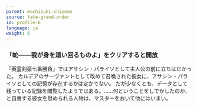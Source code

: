 ```yaml
---
parent: mochizuki-chiyome
source: fate-grand-order
id: profile-6
language: ja
weight: 6
---
```


### 「蛇───我が身を這い回るものよ」をクリアすると開放

『英霊剣豪七番勝負』ではアサシン・パライソとして主人公の前に立ちはだかった。
カルデアのサーヴァントとして改めて召喚された彼女に、アサシン・パライソとしての記憶が存在するかは定かでない。
だが少なくとも、データとして残っている記録を閲覧したようではある。……何ということをしでかしたのか、と自責する彼女を慰められる人物は、マスターをおいて他にはいまい。
